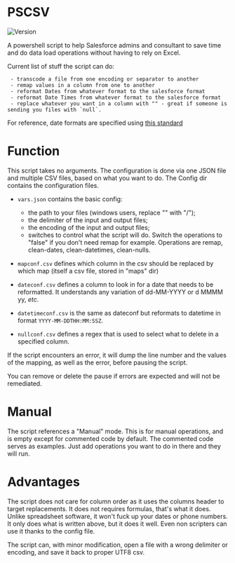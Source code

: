 # PSCSV
![Version](https://img.shields.io/badge/Version-1.3-blue.svg)

A powershell script to help Salesforce admins and consultant to save time and do data load operations without having to rely on Excel.

Current list of stuff the script can do:

	 - transcode a file from one encoding or separator to another
	 - remap values in a column from one to another
	 - reformat Dates from whatever format to the salesforce format
	 - reformat Date Times from whatever format to the salesforce format
	 - replace whatever you want in a column with "" - great if someone is sending you files with `null`.
	 
For reference, date formats are specified using [this standard](https://docs.microsoft.com/en-us/dotnet/standard/base-types/standard-date-and-time-format-strings?view=netframework-4.8)

# Function

This script takes no arguments. The configuration is done via one JSON file and multiple CSV files, based on what you want to do.
The Config dir contains the configuration files.

* `vars.json` contains the basic config:

	- the path to your files (windows users, replace "\" with "/");
	- the delimiter of the input and output files;
	- the encoding of the input and output files;
	- switches to control what the script will do. Switch the operations to "false" if you don't need remap for example. Operations are remap, clean-dates, clean-datetimes, clean-nulls.

* `mapconf.csv` defines which column in the csv should be replaced by which map (itself a csv file, stored in "maps" dir)
* `dateconf.csv` defines a column to look in for a date that needs to be reformatted. It understands any variation of dd-MM-YYYY or d MMMM yy, _etc_.
* `datetimeconf.csv` is the same as dateconf but reformats to datetime in format `YYYY-MM-DDTHH:MM:SSZ`.
* `nullconf.csv` defines a regex that is used to select what to delete in a specified column.

If the script encounters an error, it will dump the line number and the values of the mapping, as well as the error, before pausing the script.

You can remove or delete the pause if errors are expected and will not be remediated.

# Manual

The script references a "Manual" mode.
This is for manual operations, and is empty except for commented code by default.
The commented code serves as examples.
Just add operations you want to do in there and they will run.


# Advantages

The script does not care for column order as it uses the columns header to target replacements.
It does not requires formulas, that's what it does.
Unlike spreadsheet software, it won't fuck up your dates or phone numbers.
It only does what is written above, but it does it well.
Even non scripters can use it thanks to the config file.

The script can, with minor modification, open a file with a wrong delimiter or encoding, and save it back to proper UTF8 csv.
